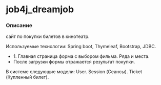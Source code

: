# job4j_dreamjob

### Описание

сайт по покупки билетов в кинотеатр.

Используемые технологии: Spring boot, Thymeleaf, Bootstrap, JDBC.

<ul>
  <li>1. Главная страница форма с выбором фильма. Ряда и места. </li>
  <li> После загрузки формы отражается результат покупки. </li>
</ul>
В системе следующие модели: User. Session (Сеансы). Ticket (Купленный билет).
